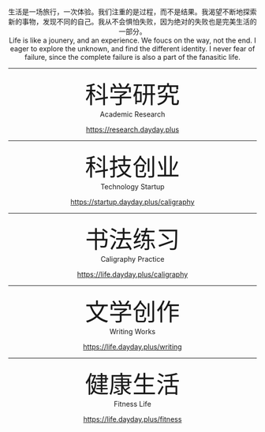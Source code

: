 <center> 生活是一场旅行，一次体验。我们注重的是过程，而不是结果。我渴望不断地探索新的事物，发现不同的自己。我从不会惧怕失败，因为绝对的失败也是完美生活的一部分。 </center>

<center> Life is like a jounery, and an experience. We foucs on the way, not the end. I eager to explore the unknown, and find the different identity. I never fear of failure, since the complete failure is also a part of the fanasitic life. </center>

---

<center> <font size=72>科学研究</font>  </center>

<center> Academic Research </center>

<p style="text-align: center"><a href="https://research.dayday.plus">https://research.dayday.plus</a></p>

---

<center> <font size=72>科技创业 </font>  </center>

<center> Technology Startup </center>

<p style="text-align: center"><a href="https://startup.dayday.plus/">https://startup.dayday.plus/caligraphy</a></p>

---

<center> <font size=72>书法练习 </font>  </center>

<center> Caligraphy Practice </center>

<p style="text-align: center"><a href="https://life.dayday.plus/caligraphy">https://life.dayday.plus/caligraphy</a></p>

---

<center> <font size=72>文学创作 </font>  </center>

<center> Writing Works </center>

<p style="text-align: center"><a href="https://life.dayday.plus/writing">https://life.dayday.plus/writing</a></p>

---

<center> <font size=72>健康生活 </font>  </center>

<center> Fitness Life </center>

<p style="text-align: center"><a href="https://life.dayday.plus/fitness">https://life.dayday.plus/fitness</a></p>

